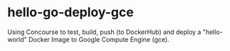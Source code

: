 # hello-go-deploy-gce
Using Concourse to test, build, push (to DockerHub) and deploy a "hello-world" Docker Image to Google Compute Engine (gce).
